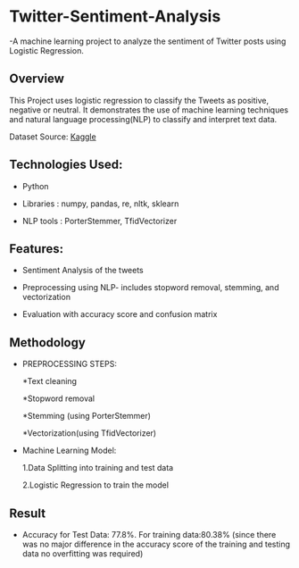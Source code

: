 # Twitter-Sentiment-Analysis
-A machine learning project to analyze the sentiment of Twitter posts using Logistic Regression.
## Overview
This Project uses logistic regression to classify the Tweets as positive, negative or neutral. It demonstrates the use of machine learning techniques and natural language processing(NLP) to classify and interpret text data.

Dataset Source: [Kaggle](https://www.kaggle.com/datasets/kazanova/sentiment140) 

## Technologies Used: 

* Python

* Libraries  : numpy, pandas, re, nltk, sklearn

* NLP tools : PorterStemmer, TfidVectorizer

## Features:

* Sentiment Analysis of the tweets

* Preprocessing using NLP- includes stopword removal, stemming, and vectorization

* Evaluation with accuracy score and confusion matrix

## Methodology

* PREPROCESSING STEPS:
  
     *Text cleaning

     *Stopword removal

     *Stemming (using PorterStemmer)

     *Vectorization(using TfidVectorizer)
  
* Machine Learning Model:

  1.Data Splitting into training and test data 

  2.Logistic Regression to train the model

## Result

 * Accuracy for Test Data: 77.8%. 
   For training data:80.38%     (since there was no major difference in the accuracy score of the training and testing data no overfitting was required)
   
  

   
